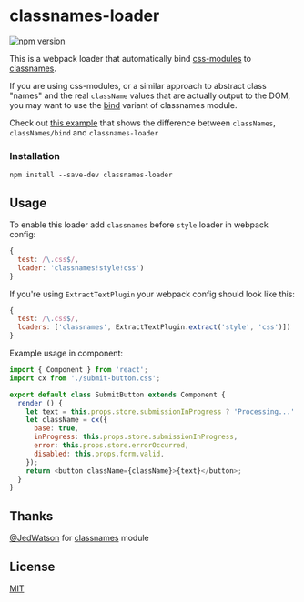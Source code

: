 # classnames-loader

[![npm version](https://img.shields.io/npm/v/classnames-loader.svg?style=flat-square)](https://www.npmjs.com/package/classnames-loader)

This is a webpack loader that automatically bind [css-modules](https://github.com/css-modules/css-modules) to [classnames](https://github.com/JedWatson/classnames).

If you are using css-modules, or a similar approach to abstract class "names" and the real `className` values that are actually output to the DOM, you may want to use the [bind](https://github.com/JedWatson/classnames#alternate-bind-version-for-css-modules) variant of classnames module.

Check out [this example](https://gist.github.com/itsmepetrov/7dbe519bb1332dd0f6c9) that shows the difference between `classNames`, `classNames/bind` and `classnames-loader`

### Installation

```
npm install --save-dev classnames-loader
```

## Usage

To enable this loader add `classnames` before `style` loader in webpack config: 

```js
{
  test: /\.css$/,
  loader: 'classnames!style!css')
}
```

If you're using `ExtractTextPlugin` your webpack config should look like this:

```js
{
  test: /\.css$/,
  loaders: ['classnames', ExtractTextPlugin.extract('style', 'css')])
}
```

Example usage in component:

```js
import { Component } from 'react';
import cx from './submit-button.css';

export default class SubmitButton extends Component {
  render () {
    let text = this.props.store.submissionInProgress ? 'Processing...' : 'Submit';
    let className = cx({
      base: true,
      inProgress: this.props.store.submissionInProgress,
      error: this.props.store.errorOccurred,
      disabled: this.props.form.valid,
    });
    return <button className={className}>{text}</button>;
  } 
}
```

## Thanks

[@JedWatson](https://github.com/JedWatson) for [classnames](https://github.com/JedWatson/classnames) module

## License

[MIT](LICENSE.md)
